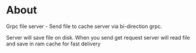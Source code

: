 # About

Grpc file server - Send file to cache server via bi-direction grpc.

Server will save file on disk. When you send get request server will read file and save in ram cache for fast
delivery
